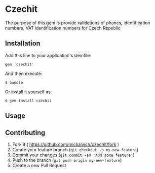 # Czechit

The purpose of this gem is provide validations of phones, identification numbers, VAT identification numbers for Czech Republic

## Installation

Add this line to your application's Gemfile:

    gem 'czechit'

And then execute:

    $ bundle

Or install it yourself as:

    $ gem install czechit

## Usage

## Contributing

1. Fork it ( https://github.com/michalvich/czechit/fork )
2. Create your feature branch (`git checkout -b my-new-feature`)
3. Commit your changes (`git commit -am 'Add some feature'`)
4. Push to the branch (`git push origin my-new-feature`)
5. Create a new Pull Request
